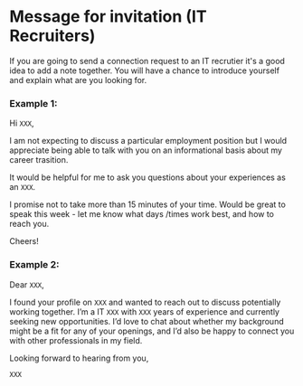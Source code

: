 # Message for invitation (IT Recruiters)


If you are going to send a connection request to an IT recrutier it's a good idea to add a note together. You will have a chance to introduce yourself and explain what are you looking for.

### Example 1:

Hi `XXX`,

I am not expecting to discuss a particular employment position but I would appreciate being able to talk with you on an informational basis about my career trasition.

It would be helpful for me to ask you questions about your experiences as an `XXX`.

I promise not to take more than 15 minutes of your time. Would be great to speak this week - let me know what days /times work best, and how to reach you.

Cheers! 


### Example 2:

Dear `XXX`,

I found your profile on `XXX` and wanted to reach out to discuss potentially working together. I’m a IT `XXX` with `XXX` years of experience and currently seeking new opportunities. I’d love to chat about whether my background might be a fit for any of your openings, and I’d also be happy to connect you with other professionals in my field.

Looking forward to hearing from you,

`XXX`
